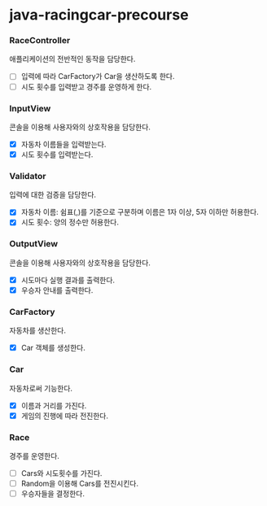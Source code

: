 # java-racingcar-precourse

### RaceController

애플리케이션의 전반적인 동작을 담당한다.

- [ ] 입력에 따라 CarFactory가 Car을 생산하도록 한다.
- [ ] 시도 횟수를 입력받고 경주를 운영하게 한다.

### InputView

콘솔을 이용해 사용자와의 상호작용을 담당한다.

- [x] 자동차 이름들을 입력받는다.
- [x] 시도 횟수를 입력받는다.

### Validator

입력에 대한 검증을 담당한다.

- [x] 자동차 이름: 쉼표(,)를 기준으로 구분하며 이름은 1자 이상, 5자 이하만 허용한다.
- [x] 시도 횟수: 양의 정수만 허용한다.

### OutputView

콘솔을 이용해 사용자와의 상호작용을 담당한다.

- [x] 시도마다 실행 결과를 출력한다.
- [x] 우승자 안내를 출력한다.

### CarFactory

자동차를 생산한다.

- [x] Car 객체를 생성한다.

### Car

자동차로써 기능한다.

- [x] 이름과 거리를 가진다.
- [x] 게임의 진행에 따라 전진한다.

### Race

경주를 운영한다.

- [ ] Cars와 시도횟수를 가진다.
- [ ] Random을 이용해 Cars를 전진시킨다.
- [ ] 우승자들을 결정한다.
